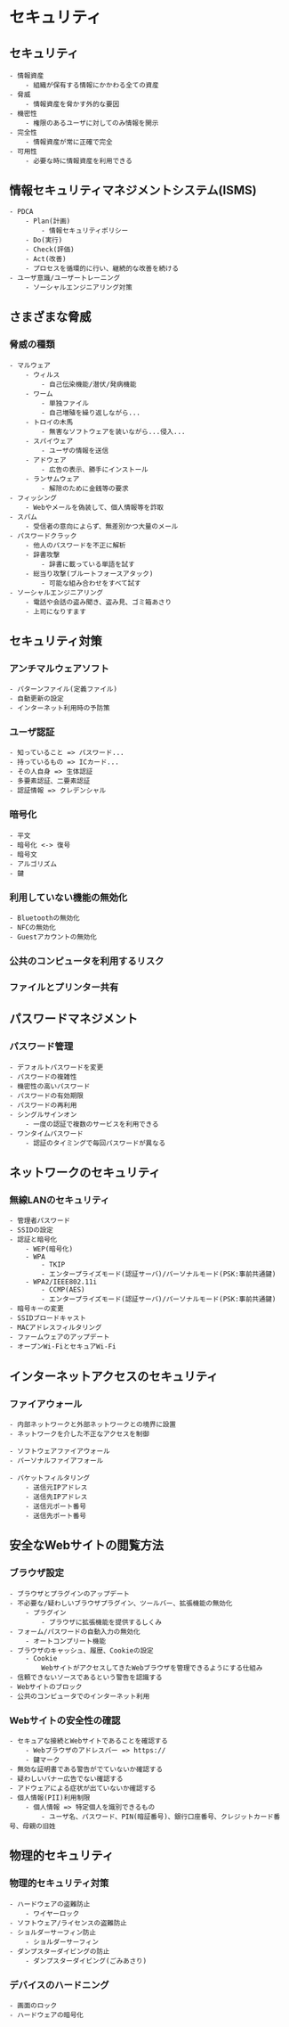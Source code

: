 # セキュリティ

## セキュリティ
    
    - 情報資産
        - 組織が保有する情報にかかわる全ての資産
    - 脅威
        - 情報資産を脅かす外的な要因
    - 機密性
        - 権限のあるユーザに対してのみ情報を開示
    - 完全性
        - 情報資産が常に正確で完全
    - 可用性
        - 必要な時に情報資産を利用できる

## 情報セキュリティマネジメントシステム(ISMS)

    - PDCA
        - Plan(計画)
            - 情報セキュリティポリシー
        - Do(実行)
        - Check(評価)
        - Act(改善)
        - プロセスを循環的に行い、継続的な改善を続ける
    - ユーザ意識/ユーザートレーニング
        - ソーシャルエンジニアリング対策

## さまざまな脅威

### 脅威の種類

    - マルウェア
        - ウィルス
            - 自己伝染機能/潜伏/発病機能
        - ワーム
            - 単独ファイル
            - 自己増殖を繰り返しながら...
        - トロイの木馬
            - 無害なソフトウェアを装いながら...侵入...
        - スパイウェア
            - ユーザの情報を送信
        - アドウェア
            - 広告の表示、勝手にインストール
        - ランサムウェア
            - 解除のために金銭等の要求
    - フィッシング
        - Webやメールを偽装して、個人情報等を詐取
    - スパム
        - 受信者の意向によらず、無差別かつ大量のメール
    - パスワードクラック
        - 他人のパスワードを不正に解析
        - 辞書攻撃
            - 辞書に載っている単語を試す
        - 総当り攻撃(ブルートフォースアタック)
            - 可能な組み合わせをすべて試す
    - ソーシャルエンジニアリング
        - 電話や会話の盗み聞き、盗み見、ゴミ箱あさり
        - 上司になりすます

## セキュリティ対策

### アンチマルウェアソフト

    - パターンファイル(定義ファイル)
    - 自動更新の設定
    - インターネット利用時の予防策

### ユーザ認証

    - 知っていること => パスワード...
    - 持っているもの => ICカード...
    - その人自身 => 生体認証
    - 多要素認証、二要素認証
    - 認証情報 => クレデンシャル

### 暗号化

    - 平文
    - 暗号化 <-> 復号
    - 暗号文
    - アルゴリズム
    - 鍵

### 利用していない機能の無効化

    - Bluetoothの無効化
    - NFCの無効化
    - Guestアカウントの無効化

### 公共のコンピュータを利用するリスク

### ファイルとプリンター共有

## パスワードマネジメント

### パスワード管理

    - デフォルトパスワードを変更
    - パスワードの複雑性
    - 機密性の高いパスワード
    - パスワードの有効期限
    - パスワードの再利用
    - シングルサインオン
        - 一度の認証で複数のサービスを利用できる
    - ワンタイムパスワード
        - 認証のタイミングで毎回パスワードが異なる

## ネットワークのセキュリティ

### 無線LANのセキュリティ

    - 管理者パスワード
    - SSIDの設定
    - 認証と暗号化
        - WEP(暗号化)
        - WPA
            - TKIP
            - エンタープライズモード(認証サーバ)/パーソナルモード(PSK:事前共通鍵)
        - WPA2/IEEE802.11i
            - CCMP(AES)
            - エンタープライズモード(認証サーバ)/パーソナルモード(PSK:事前共通鍵)
    - 暗号キーの変更
    - SSIDブロードキャスト
    - MACアドレスフィルタリング
    - ファームウェアのアップデート
    - オープンWi-FiとセキュアWi-Fi

## インターネットアクセスのセキュリティ

### ファイアウォール

    - 内部ネットワークと外部ネットワークとの境界に設置
    - ネットワークを介した不正なアクセスを制御

    - ソフトウェアファイアウォール
    - パーソナルファイアフォール

    - パケットフィルタリング
        - 送信元IPアドレス
        - 送信先IPアドレス
        - 送信元ポート番号
        - 送信先ポート番号

## 安全なWebサイトの閲覧方法

### ブラウザ設定

    - ブラウザとプラグインのアップデート
    - 不必要な/疑わしいブラウザプラグイン、ツールバー、拡張機能の無効化
        - プラグイン
            - ブラウザに拡張機能を提供するしくみ
    - フォーム/パスワードの自動入力の無効化
        - オートコンプリート機能
    - ブラウザのキャッシュ、履歴、Cookieの設定
        - Cookie
            WebサイトがアクセスしてきたWebブラウザを管理できるようにする仕組み
    - 信頼できないソースであるという警告を認識する
    - Webサイトのブロック
    - 公共のコンピュータでのインターネット利用

### Webサイトの安全性の確認

    - セキュアな接続とWebサイトであることを確認する
        - Webブラウザのアドレスバー => https://
        - 鍵マーク
    - 無効な証明書である警告がでていないか確認する
    - 疑わしいバナー広告でない確認する
    - アドウェアによる症状が出ていないか確認する
    - 個人情報(PII)利用制限
        - 個人情報 => 特定個人を識別できるもの
            - ユーザ名、パスワード、PIN(暗証番号)、銀行口座番号、クレジットカード番号、母親の旧姓

## 物理的セキュリティ

### 物理的セキュリティ対策

    - ハードウェアの盗難防止
        - ワイヤーロック
    - ソフトウェア/ライセンスの盗難防止
    - ショルダーサーフィン防止
        - ショルダーサーフィン
    - ダンプスターダイビングの防止
        - ダンプスターダイビング(ごみあさり)

### デバイスのハードニング

    - 画面のロック
    - ハードウェアの暗号化